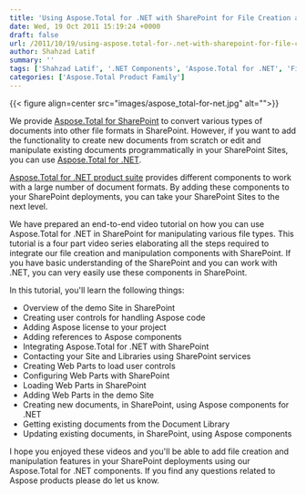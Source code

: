 ```yaml
---
title: 'Using Aspose.Total for .NET with SharePoint for File Creation and Manipulation'
date: Wed, 19 Oct 2011 15:19:24 +0000
draft: false
url: /2011/10/19/using-aspose.total-for-.net-with-sharepoint-for-file-creation-and-manipulation/
author: Shahzad Latif
summary: ''
tags: ['Shahzad Latif', '.NET Components', 'Aspose.Total for .NET', 'File Creation', 'File Manipulation', 'SharePoint']
categories: ['Aspose.Total Product Family']
---
```




{{< figure align=center src="images/aspose_total-for-net.jpg" alt="">}}


We provide [Aspose.Total for SharePoint][1] to convert various types of documents into other file formats in SharePoint. However, if you want to add the functionality to create new documents from scratch or edit and manipulate existing documents programmatically in your SharePoint Sites, you can use [Aspose.Total for .NET][2].

[Aspose.Total for .NET product suite][3] provides different components to work with a large number of document formats. By adding these components to your SharePoint deployments, you can take your SharePoint Sites to the next level.

We have prepared an end-to-end video tutorial on how you can use Aspose.Total for .NET in SharePoint for manipulating various file types. This tutorial is a four part video series elaborating all the steps required to integrate our file creation and manipulation components with SharePoint. If you have basic understanding of the SharePoint and you can work with .NET, you can very easily use these components in SharePoint.

In this tutorial, you'll learn the following things:

*   Overview of the demo Site in SharePoint
*   Creating user controls for handling Aspose code
*   Adding Aspose license to your project
*   Adding references to Aspose components
*   Integrating Aspose.Total for .NET with SharePoint
*   Contacting your Site and Libraries using SharePoint services
*   Creating Web Parts to load user controls
*   Configuring Web Parts with SharePoint
*   Loading Web Parts in SharePoint
*   Adding Web Parts in the demo Site
*   Creating new documents, in SharePoint, using Aspose components for .NET
*   Getting existing documents from the Document Library
*   Updating existing documents, in SharePoint, using Aspose components

I hope you enjoyed these videos and you'll be able to add file creation and manipulation features in your SharePoint deployments using our Aspose.Total for .NET components. If you find any questions related to Aspose products please do let us know.



[1]: https://products.aspose.com/total/sharepoint
[2]: https://products.aspose.com/total/
[3]: https://downloads.aspose.com/total/




